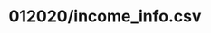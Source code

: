 ---  
schema: schema::012020/income_info.csv  
title: 012020/income_info.csv  
organization: Sample Department  
notes: Used in 1 lineage(s)  
resources:  
  - name: 012020/income_info.csv 
    url: file:/Users/kensu/Customers/Kensu/LoanApproval/PROD/masterdata/prod/012020/income_info.csv 
    format : CSV  
license: None  
category:
  - Education  
maintainer: User  
maintainer_email: UserMail  
---